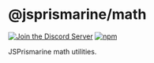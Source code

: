 # @jsprismarine/math

[![Join the Discord Server](https://img.shields.io/discord/704967868885762108?color=%237289DA&label=Discord)](https://discord.gg/6w8JWhy)
[![npm](https://img.shields.io/npm/dt/@jsprismarine/math)](https://www.npmjs.com/package/@jsprismarine/math)

JSPrismarine math utilities.

